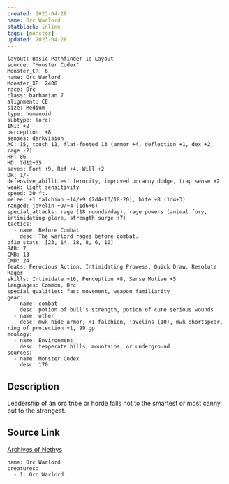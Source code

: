 ```yaml
---
created: 2023-04-28
name: Orc Warlord
statblock: inline
tags: [monster]
updated: 2023-04-28
---
```

```statblock
layout: Basic Pathfinder 1e Layout
source: "Monster Codex"
Monster_CR: 6
name: Orc Warlord
Monster_XP: 2400
race: Orc
class: barbarian 7
alignment: CE
size: Medium
type: humanoid
subtype: (orc)
INI: +2
perception: +8
senses: darkvision
AC: 15, touch 11, flat-footed 13 (armor +4, deflection +1, dex +2, rage -2)
HP: 86
HD: 7d12+35
saves: Fort +9, Ref +4, Will +2
DR: 1/-
defensive_abilities: ferocity, improved uncanny dodge, trap sense +2
weak: light sensitivity
speed: 30 ft.
melee: +1 falchion +14/+9 (2d4+10/18-20), bite +8 (1d4+3)
ranged: javelin +9/+4 (1d6+6)
special_attacks: rage (18 rounds/day), rage powers (animal fury, intimidating glare, strength surge +7)
tactics:
  - name: Before Combat
    desc: The warlord rages before combat.
pf1e_stats: [23, 14, 18, 8, 6, 10]
BAB: 7
CMB: 13
CMD: 24
feats: Ferocious Action, Intimidating Prowess, Quick Draw, Resolute Rager
skills: Intimidate +16, Perception +8, Sense Motive +5
languages: Common, Orc
special_qualities: fast movement, weapon familiarity
gear:
  - name: combat
    desc: potion of bull’s strength, potion of cure serious wounds
  - name: other
    desc: mwk hide armor, +1 falchion, javelins (10), mwk shortspear, ring of protection +1, 99 gp
ecology:
  - name: Environment
    desc: temperate hills, mountains, or underground
sources:
  - name: Monster Codex
    desc: 170
```
## Description
Leadership of an orc tribe or horde falls not to the smartest or most canny, but to the strongest.
## Source Link
[Archives of Nethys](https://aonprd.com/MonsterDisplay.aspx?ItemName=Orc%20Warlord)
```encounter-table
name: Orc Warlord
creatures:
  - 1: Orc Warlord
```
